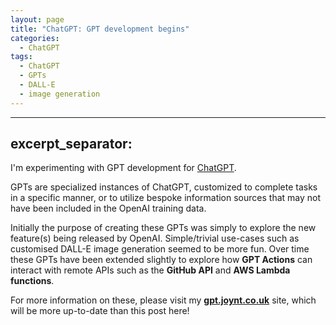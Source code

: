 ```yaml
---
layout: page
title: "ChatGPT: GPT development begins"
categories:
  - ChatGPT
tags:
  - ChatGPT
  - GPTs
  - DALL-E
  - image generation
---
```


---
excerpt_separator: <!--more-->
---
I'm experimenting with GPT development for [ChatGPT](https://chat.openai.com).

GPTs are specialized instances of ChatGPT, customized to complete tasks in a
specific manner, or to utilize bespoke information sources that may not have
been included in the OpenAI training data.
<!--more-->

Initially the purpose of creating these GPTs was simply to explore the new
feature(s) being released by OpenAI. Simple/trivial use-cases such as customised
DALL-E image generation seemed to be more fun. Over time these GPTs have been
extended slightly to explore how **GPT Actions** can interact with remote APIs
such as the **GitHub API** and **AWS Lambda functions**.

For more information on these, please visit my **[gpt.joynt.co.uk](https://gpt.joynt.co.uk)**
site, which will be more up-to-date than this post here!
